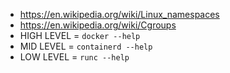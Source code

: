 * https://en.wikipedia.org/wiki/Linux_namespaces
* https://en.wikipedia.org/wiki/Cgroups
* HIGH LEVEL = `docker --help`
* MID LEVEL = `containerd --help`
* LOW LEVEL = `runc --help`

